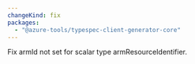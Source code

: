 ```yaml
---
changeKind: fix
packages:
  - "@azure-tools/typespec-client-generator-core"
---
```


Fix armId not set for scalar type armResourceIdentifier.